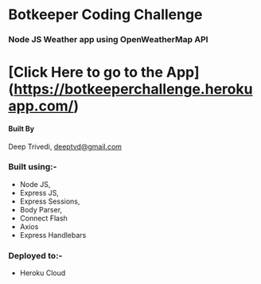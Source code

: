 # Botkeeper Coding Challenge

### Node JS Weather app using OpenWeatherMap API

# [Click Here to go to the App] (https://botkeeperchallenge.herokuapp.com/)

#### Built By
Deep Trivedi, deeptvd@gmail.com

### Built using:-
- Node JS,
- Express JS,
- Express Sessions,
- Body Parser,
- Connect Flash
- Axios
- Express Handlebars

### Deployed to:-
- Heroku Cloud

